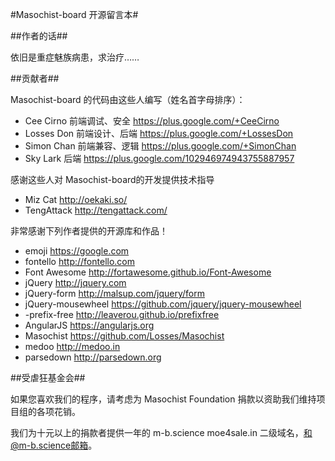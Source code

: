 #Masochist-board 开源留言本#

##作者的话##

依旧是重症魅族病患，求治疗……

##贡献者##

Masochist-board 的代码由这些人编写（姓名首字母排序）：

* Cee Cirno      前端调试、安全     https://plus.google.com/+CeeCirno
* Losses Don     前端设计、后端     https://plus.google.com/+LossesDon
* Simon Chan     前端兼容、逻辑     https://plus.google.com/+SimonChan
* Sky Lark       后端             https://plus.google.com/102946974943755887957

感谢这些人对 Masochist-board的开发提供技术指导

* Miz Cat        http://oekaki.so/
* TengAttack     http://tengattack.com/

非常感谢下列作者提供的开源库和作品！

* emoji               https://google.com
* fontello            http://fontello.com
* Font Awesome        http://fortawesome.github.io/Font-Awesome
* jQuery              http://jquery.com
* jQuery-form         http://malsup.com/jquery/form
* jQuery-mousewheel   https://github.com/jquery/jquery-mousewheel
* -prefix-free        http://leaverou.github.io/prefixfree
* AngularJS           https://angularjs.org
* Masochist           https://github.com/Losses/Masochist
* medoo               http://medoo.in
* parsedown           http://parsedown.org

##受虐狂基金会##

如果您喜欢我们的程序，请考虑为 Masochist Foundation 捐款以资助我们维持项目组的各项花销。

我们为十元以上的捐款者提供一年的 m-b.science moe4sale.in 二级域名，和@m-b.science邮箱。
